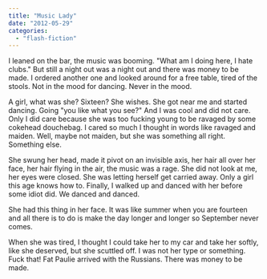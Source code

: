```yaml
---
title: "Music Lady"
date: "2012-05-29"
categories: 
  - "flash-fiction"
---
```


I leaned on the bar, the music was booming. "What am I doing here, I hate clubs." But still a night out was a night out and there was money to be made. I ordered another one and looked around for a free table, tired of the stools. Not in the mood for dancing. Never in the mood.

A girl, what was she? Sixteen? She wishes. She got near me and started dancing. Going "you like what you see?" And I was cool and did not care. Only I did care because she was too fucking young to be ravaged by some cokehead douchebag. I cared so much I thought in words like ravaged and maiden. Well, maybe not maiden, but she was something all right. Something else.

She swung her head, made it pivot on an invisible axis, her hair all over her face, her hair flying in the air, the music was a rage. She did not look at me, her eyes were closed. She was letting herself get carried away. Only a girl this age knows how to. Finally, I walked up and danced with her before some idiot did. We danced and danced.

She had this thing in her face. It was like summer when you are fourteen and all there is to do is make the day longer and longer so September never comes.

When she was tired, I thought I could take her to my car and take her softly, like she deserved, but she scuttled off. I was not her type or something. Fuck that! Fat Paulie arrived with the Russians. There was money to be made.
